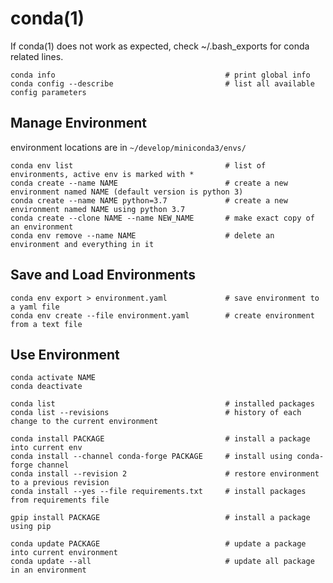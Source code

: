 # conda(1)

If conda(1) does not work as expected, check ~/.bash_exports for conda related lines.

    conda info                                      # print global info
    conda config --describe                         # list all available config parameters

## Manage Environment

  environment locations are in `~/develop/miniconda3/envs/`

    conda env list                                  # list of environments, active env is marked with *
    conda create --name NAME                        # create a new environment named NAME (default version is python 3)
    conda create --name NAME python=3.7             # create a new environment named NAME using python 3.7
    conda create --clone NAME --name NEW_NAME       # make exact copy of an environment
    conda env remove --name NAME                    # delete an environment and everything in it

## Save and Load Environments

    conda env export > environment.yaml             # save environment to a yaml file
    conda env create --file environment.yaml        # create environment from a text file

## Use Environment

    conda activate NAME
    conda deactivate

    conda list                                      # installed packages
    conda list --revisions                          # history of each change to the current environment

    conda install PACKAGE                           # install a package into current env
    conda install --channel conda-forge PACKAGE     # install using conda-forge channel
    conda install --revision 2                      # restore environment to a previous revision
    conda install --yes --file requirements.txt     # install packages from requirements file

    gpip install PACKAGE                            # install a package using pip

    conda update PACKAGE                            # update a package into current environment
    conda update --all                              # update all package in an environment
